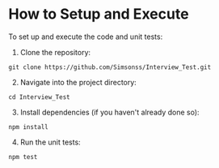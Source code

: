 # How to Setup and Execute
To set up and execute the code and unit tests:

1. Clone the repository:
```console
git clone https://github.com/Simsonss/Interview_Test.git
```
2. Navigate into the project directory:
```console
cd Interview_Test
```

3. Install dependencies (if you haven't already done so):
```console
npm install
```

4. Run the unit tests:
```console
npm test
```
